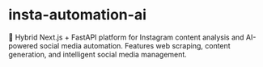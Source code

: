 # insta-automation-ai
🤖 Hybrid Next.js + FastAPI platform for Instagram content analysis and AI-powered social media automation. Features web scraping, content generation, and intelligent social media management.
